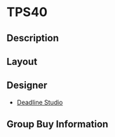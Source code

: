 # TPS40

## Description

## Layout

## Designer
- [Deadline Studio](https://deadline.space/)

## Group Buy Information
